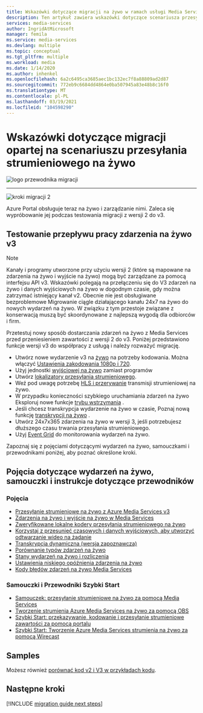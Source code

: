 ```yaml
---
title: Wskazówki dotyczące migracji na żywo w ramach usługi Media Services Streaming
description: Ten artykuł zawiera wskazówki dotyczące scenariusza przesyłania strumieniowego na żywo, które ułatwiają minimalną migrację z Azure Media Services V2 do wersji v3.
services: media-services
author: IngridAtMicrosoft
manager: femila
ms.service: media-services
ms.devlang: multiple
ms.topic: conceptual
ms.tgt_pltfrm: multiple
ms.workload: media
ms.date: 1/14/2020
ms.author: inhenkel
ms.openlocfilehash: 6a2c6495ca3685aec1bc132ec7f8a88809ad2d87
ms.sourcegitcommit: 772eb9c6684dd4864e0ba507945a83e48b8c16f0
ms.translationtype: MT
ms.contentlocale: pl-PL
ms.lasthandoff: 03/19/2021
ms.locfileid: "104598290"
---
```

# <a name="live-streaming-scenario-based-migration-guidance"></a>Wskazówki dotyczące migracji opartej na scenariuszu przesyłania strumieniowego na żywo

![logo przewodnika migracji](./media/migration-guide/azure-media-services-logo-migration-guide.svg)

<hr color="#5ea0ef" size="10">

![kroki migracji 2](./media/migration-guide/steps-4.svg)

Azure Portal obsługuje teraz na żywo i zarządzanie nimi.  Zaleca się wypróbowanie jej podczas testowania migracji z wersji 2 do v3.

## <a name="test-the-v3-live-event-workflow"></a>Testowanie przepływu pracy zdarzenia na żywo v3

> [!NOTE]
> Kanały i programy utworzone przy użyciu wersji 2 (które są mapowane na zdarzenia na żywo i wyjście na żywo) mogą być zarządzane za pomocą interfejsu API v3. Wskazówki polegają na przełączeniu się do V3 zdarzeń na żywo i danych wyjściowych na żywo w dogodnym czasie, gdy można zatrzymać istniejący kanał v2. Obecnie nie jest obsługiwane bezproblemowe Migrowanie ciągle działającego kanału 24x7 na żywo do nowych wydarzeń na żywo. W związku z tym przestoje związane z konserwacją muszą być skoordynowane z najlepszą wygodą dla odbiorców i firm.

Przetestuj nowy sposób dostarczania zdarzeń na żywo z Media Services przed przeniesieniem zawartości z wersji 2 do v3. Poniżej przedstawiono funkcje wersji v3 do współpracy z usługą i należy rozważyć migrację.

- Utwórz nowe wydarzenie v3 na [żywo](live-events-outputs-concept.md#live-events) na potrzeby kodowania. Można włączyć [Ustawienia zakodowania 1080p i 720](live-event-types-comparison.md#system-presets).
- Użyj jednostki [wyjściowej na żywo](live-events-outputs-concept.md#live-outputs) zamiast programów
- Utwórz [lokalizatory przesyłania strumieniowego](streaming-locators-concept.md).
- Weź pod uwagę potrzebę [HLS i przerywanie](dynamic-packaging-overview.md) transmisji strumieniowej na żywo.
- W przypadku konieczności szybkiego uruchamiania zdarzeń na żywo Eksploruj nowe funkcje [trybu wstrzymania](live-events-outputs-concept.md#standby-mode) .
- Jeśli chcesz transkrypcja wydarzenie na żywo w czasie, Poznaj nową funkcję [transkrypcji na żywo](live-transcription.md) .
- Utwórz 24x7x365 zdarzenia na żywo w wersji 3, jeśli potrzebujesz dłuższego czasu trwania przesyłania strumieniowego.
- Użyj [Event Grid](monitoring/monitor-events-portal-how-to.md) do monitorowania wydarzeń na żywo.

Zapoznaj się z pojęciami dotyczącymi wydarzeń na żywo, samouczkami i przewodnikami poniżej, aby poznać określone kroki.

## <a name="live-events-concepts-tutorials-and-how-to-guides"></a>Pojęcia dotyczące wydarzeń na żywo, samouczki i instrukcje dotyczące przewodników

### <a name="concepts"></a>Pojęcia

- [Przesyłanie strumieniowe na żywo z Azure Media Services v3](live-streaming-overview.md)
- [Zdarzenia na żywo i wyjście na żywo w Media Services](live-events-outputs-concept.md)
- [Zweryfikowane lokalne kodery przesyłania strumieniowego na żywo](recommended-on-premises-live-encoders.md)
- [Korzystaj z przesunięć czasowych i danych wyjściowych, aby utworzyć odtwarzanie wideo na żądanie](live-event-cloud-dvr.md)
- [Transkrypcja dynamiczna (wersja zapoznawcza)](live-transcription.md)
- [Porównanie typów zdarzeń na żywo](live-event-types-comparison.md)
- [Stany wydarzeń na żywo i rozliczenia](live-event-states-billing.md)
- [Ustawienia niskiego opóźnienia zdarzenia na żywo](live-event-latency.md)
- [Kody błędów zdarzeń na żywo Media Services](live-event-error-codes.md)

### <a name="tutorials-and-quickstarts"></a>Samouczki i Przewodniki Szybki Start

- [Samouczek: przesyłanie strumieniowe na żywo za pomocą Media Services](stream-live-tutorial-with-api.md)
- [Tworzenie strumienia Azure Media Services na żywo za pomocą OBS](live-events-obs-quickstart.md)
- [Szybki Start: przekazywanie, kodowanie i przesyłanie strumieniowe zawartości za pomocą portalu](manage-assets-quickstart.md)
- [Szybki Start: Tworzenie Azure Media Services strumienia na żywo za pomocą Wirecast](live-events-wirecast-quickstart.md)

## <a name="samples"></a>Samples

Możesz również [porównać kod v2 i V3 w przykładach kodu](migrate-v-2-v-3-migration-samples.md).

## <a name="next-steps"></a>Następne kroki

[!INCLUDE [migration guide next steps](./includes/migration-guide-next-steps.md)]
